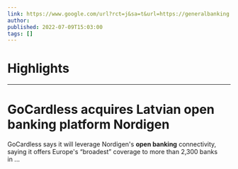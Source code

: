 ```yaml
---
link: https://www.google.com/url?rct=j&sa=t&url=https://generalbanking.org/gocardless-acquires-latvian-open-banking-platform-nordigen/&ct=ga&cd=CAIyHzVmNjkxZDEzNTU2NWU1MTc6Y29tLmJyOnB0OkJSOkw&usg=AOvVaw18OFzTxW8xLuePbhobaA_X
author:  
published: 2022-07-09T15:03:00
tags: []
---
```

# Highlights


---
# GoCardless acquires Latvian <b>open banking</b> platform Nordigen
GoCardless says it will leverage Nordigen's **open banking** connectivity, saying it offers Europe's “broadest” coverage to more than 2,300 banks in ...
